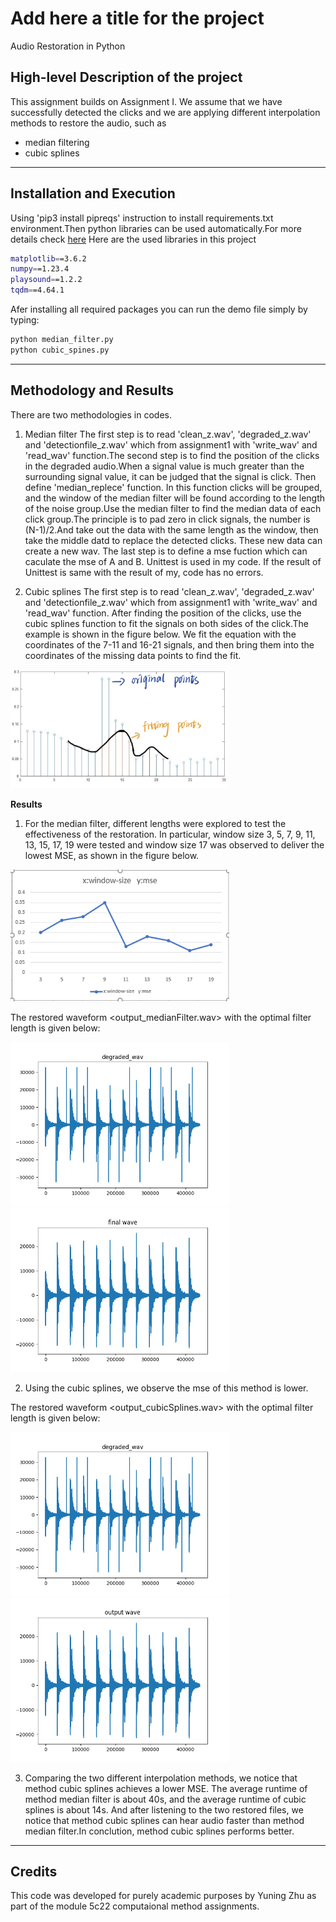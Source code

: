 # Add here a title for the project
Audio Restoration in Python
 
## High-level Description of the project
This assignment builds on Assignment I. We assume that we have successfully detected the clicks and we are applying different interpolation methods to restore the audio, such as
- median filtering
- cubic splines

---

## Installation and Execution

Using 'pip3 install pipreqs' instruction to install requirements.txt environment.Then python libraries can be used automatically.For more details check [here](https://github.com/bndr/pipreqs)
Here are the used libraries in this project

```sh
matplotlib==3.6.2
numpy==1.23.4
playsound==1.2.2
tqdm==4.64.1
```


Afer installing all required packages you can run the demo file simply by typing:
```sh
python median_filter.py
python cubic_spines.py
```
---

## Methodology and Results
There are two methodologies in codes. 
1. Median filter 
The first step is to read 'clean_z.wav', 'degraded_z.wav' and 'detectionfile_z.wav' which from assignment1 with 'write_wav' and 'read_wav' function.The second step is to find the position of the clicks in the degraded audio.When a signal value is much greater than the surrounding signal value, it can be judged that the signal is click. Then define 'median_replece' function. In this function clicks will be grouped, and the window of the median filter will be found according to the length of the noise group.Use the median filter to find the median data of each click group.The principle is to pad zero in click signals, the number is (N-1)/2.And take out the data with the same length as the window, then take the middle datd to replace the detected clicks. These new data can create a new wav. The last step is to define a mse fuction which can caculate the mse of A and B. Unittest is used in my code. If the result  of Unittest is same with the result of my, code has no errors.

2. Cubic splines
The first step is to read 'clean_z.wav', 'degraded_z.wav' and 'detectionfile_z.wav' which from assignment1 with 'write_wav' and 'read_wav' function. After finding the position of the clicks, use the cubic splines function to fit the signals on both sides of the click.The example is shown in the figure below. We fit the equation with the coordinates of the 7-11 and 16-21 signals, and then bring them into the coordinates of the missing data points to find the fit.

<img src="cubic_splines.jpg" width="350">



**Results**

1. For the median filter, different lengths were explored to test the effectiveness of the restoration. In particular, window size 3, 5, 7, 9, 11, 13, 15, 17, 19 were tested and window size 17 was observed to deliver the lowest MSE, as shown in the figure below.

<img src="mse_vs_window-size.PNG" width="350">

The restored waveform <output_medianFilter.wav> with the optimal filter length is given below:

<img src="median_degraded_wav.png" width="350">
<img src="median_final_wav.png" width="350">



2. Using the cubic splines, we observe the mse of this method is lower.

The restored waveform <output_cubicSplines.wav> with the optimal filter length is given below:

<img src="cubic_degraded_wav.png" width="350">
<img src="cubic_final_wav.png" width="350">


3. Comparing the two different interpolation methods, we notice that method cubic splines achieves a lower MSE. The average runtime of method median filter is about 40s, and the average runtime of cubic splines is about 14s. And after listening to the two restored files, we notice that method cubic splines can hear audio faster than method median filter.In conclution, method cubic splines performs better.


---
## Credits

This code was developed for purely academic purposes by Yuning Zhu as part of the module 5c22 computaional method assignments.







